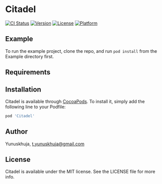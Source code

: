 # Citadel

[![CI Status](https://img.shields.io/travis/Yunuskhuja/Citadel.svg?style=flat)](https://travis-ci.org/Yunuskhuja/Citadel)
[![Version](https://img.shields.io/cocoapods/v/Citadel.svg?style=flat)](https://cocoapods.org/pods/Citadel)
[![License](https://img.shields.io/cocoapods/l/Citadel.svg?style=flat)](https://cocoapods.org/pods/Citadel)
[![Platform](https://img.shields.io/cocoapods/p/Citadel.svg?style=flat)](https://cocoapods.org/pods/Citadel)

## Example

To run the example project, clone the repo, and run `pod install` from the Example directory first.

## Requirements

## Installation

Citadel is available through [CocoaPods](https://cocoapods.org). To install
it, simply add the following line to your Podfile:

```ruby
pod 'Citadel'
```

## Author

Yunuskhuja, t.yunuskhuja@gmail.com

## License

Citadel is available under the MIT license. See the LICENSE file for more info.

